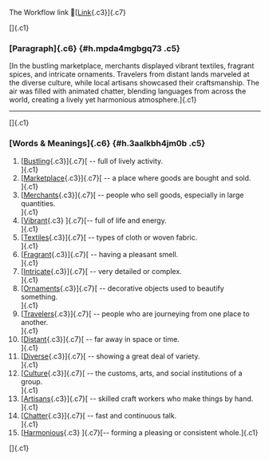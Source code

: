 The Workflow link
👏[[Link](https://www.google.com/url?q=http://www.google.com&sa=D&source=editors&ust=1759607223148928&usg=AOvVaw2lZP_79f-gRmMn8dyofFBx){.c3}]{.c7}

[]{.c1}

### [Paragraph]{.c6} {#h.mpda4mgbgq73 .c5}

[In the bustling marketplace, merchants displayed vibrant textiles,
fragrant spices, and intricate ornaments. Travelers from distant lands
marveled at the diverse culture, while local artisans showcased their
craftsmanship. The air was filled with animated chatter, blending
languages from across the world, creating a lively yet harmonious
atmosphere.]{.c1}

------------------------------------------------------------------------

[]{.c1}

### [Words & Meanings]{.c6} {#h.3aalkbh4jm0b .c5}

1.  [[Bustling](https://www.google.com/url?q=http://www.google.com&sa=D&source=editors&ust=1759607223150041&usg=AOvVaw3PqsStkYJeNL7_LHadONcH){.c3}]{.c7}[ --
    full of lively activity.\
    ]{.c1}
2.  [[Marketplace](https://www.google.com/url?q=http://www.google.com&sa=D&source=editors&ust=1759607223150210&usg=AOvVaw07X8FaEkMzFBZSjAGqgKSM){.c3}]{.c7}[ --
    a place where goods are bought and sold.\
    ]{.c1}
3.  [[Merchants](https://www.google.com/url?q=http://www.google.com&sa=D&source=editors&ust=1759607223150427&usg=AOvVaw2viJGAqZ14_yhVSoNAJXKC){.c3}]{.c7}[ --
    people who sell goods, especially in large quantities.\
    ]{.c1}
4.  [[Vibrant](https://www.google.com/url?q=http://www.google.com&sa=D&source=editors&ust=1759607223150664&usg=AOvVaw0FExJPoimRPRfRSvVjC5OD){.c3}
    ]{.c7}[-- full of life and energy.\
    ]{.c1}
5.  [[Textiles](https://www.google.com/url?q=http://www.google.com&sa=D&source=editors&ust=1759607223150843&usg=AOvVaw27OvsxiNMES4UQHfXF6FuC){.c3}]{.c7}[ --
    types of cloth or woven fabric.\
    ]{.c1}
6.  [[Fragrant](https://www.google.com/url?q=http://www.google.com&sa=D&source=editors&ust=1759607223151048&usg=AOvVaw1AzMo8NyleJNI0zv8M4lX-){.c3}]{.c7}[ --
    having a pleasant smell.\
    ]{.c1}
7.  [[Intricate](https://www.google.com/url?q=http://www.google.com&sa=D&source=editors&ust=1759607223151223&usg=AOvVaw33cV2zhWCIdr38OsczqliY){.c3}]{.c7}[ --
    very detailed or complex.\
    ]{.c1}
8.  [[Ornaments](https://www.google.com/url?q=http://www.google.com&sa=D&source=editors&ust=1759607223151450&usg=AOvVaw2HJQo4IAGhmG5YpI6Zsng0){.c3}]{.c7}[ --
    decorative objects used to beautify something.\
    ]{.c1}
9.  [[Travelers](https://www.google.com/url?q=http://www.google.com&sa=D&source=editors&ust=1759607223151704&usg=AOvVaw0dWwWXSyYAN9ZaJ2NAxH_X){.c3}]{.c7}[ --
    people who are journeying from one place to another.\
    ]{.c1}
10. [[Distant](https://www.google.com/url?q=http://www.google.com&sa=D&source=editors&ust=1759607223151896&usg=AOvVaw1Bn7tjyNJNocWSrvemE4Fn){.c3}]{.c7}[ --
    far away in space or time.\
    ]{.c1}
11. [[Diverse](https://www.google.com/url?q=http://www.google.com&sa=D&source=editors&ust=1759607223152025&usg=AOvVaw2yuGpM2c8XdGCyUa6bvXqy){.c3}]{.c7}[ --
    showing a great deal of variety.\
    ]{.c1}
12. [[Culture](https://www.google.com/url?q=http://www.google.com&sa=D&source=editors&ust=1759607223152158&usg=AOvVaw1STflG5f7AsmM2Vyw15TRd){.c3}]{.c7}[ --
    the customs, arts, and social institutions of a group.\
    ]{.c1}
13. [[Artisans](https://www.google.com/url?q=http://www.google.com&sa=D&source=editors&ust=1759607223152320&usg=AOvVaw2pkqZY-nU3Q1hcDE2wN2Nw){.c3}]{.c7}[ --
    skilled craft workers who make things by hand.\
    ]{.c1}
14. [[Chatter](https://www.google.com/url?q=http://www.google.com&sa=D&source=editors&ust=1759607223152465&usg=AOvVaw1jzjoEVfKElXqD-IbqUfyY){.c3}]{.c7}[ --
    fast and continuous talk.\
    ]{.c1}
15. [[Harmonious](https://www.google.com/url?q=http://www.google.com&sa=D&source=editors&ust=1759607223152645&usg=AOvVaw140EJSuB-Va3BvEcIUhDpI){.c3}
    ]{.c7}[-- forming a pleasing or consistent whole.]{.c1}

[]{.c1}
